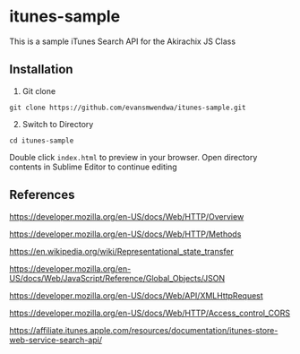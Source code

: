 # itunes-sample

This is a sample iTunes Search API for the Akirachix JS Class

## Installation

1. Git clone

```
git clone https://github.com/evansmwendwa/itunes-sample.git
```

2. Switch to Directory

```
cd itunes-sample
```
Double click `index.html` to preview in your browser. Open directory contents in Sublime Editor to continue editing

## References

https://developer.mozilla.org/en-US/docs/Web/HTTP/Overview

https://developer.mozilla.org/en-US/docs/Web/HTTP/Methods

https://en.wikipedia.org/wiki/Representational_state_transfer

https://developer.mozilla.org/en-US/docs/Web/JavaScript/Reference/Global_Objects/JSON

https://developer.mozilla.org/en-US/docs/Web/API/XMLHttpRequest


https://developer.mozilla.org/en-US/docs/Web/HTTP/Access_control_CORS

https://affiliate.itunes.apple.com/resources/documentation/itunes-store-web-service-search-api/
